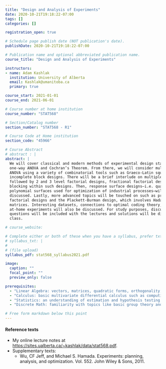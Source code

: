 ```yaml
---
title: "Design and Analysis of Experiments"
date: 2020-10-21T19:18:22-07:00
tags: []
categories: []

registration_open: true

# Schedule page publish date (NOT publication's date).
publishDate: 2020-10-21T19:18:22-07:00

# Publication name and optional abbreviated publication name.
course_title: "Design and Analysis of Experiments"

instructors:
- name: Adam Kashlak
  institution: University of Alberta
  email: Kashlak@umanitoba.ca
  primary: true

course_start: 2021-01-01
course_end: 2021-06-01

# Course number at home institution
course_number: "STAT568"

# Section/Catalog number
section_number: "STAT568 - R1"

# Course Code at Home institution
section_code: "45966"

# Course Abstract
# abstract : |
abstract: |
  We will cover classical and modern methods of experimental design starting with
  one-way ANOVA and Cochran’s Theorem. From there, we will consider multi-factor
  ANOVA using a variety of combinatorial tools such as Graeco-Latin squares and
  incomplete block designs. There will be a brief interlude on multiple testing
  followed by 2 and 3 level factorial designs, fractional factorial designs, and
  blocking within such designs. Then, response surface designs—i.e. quadratic
  polynomial surfaces used for optimization of industrial processes–will be
  discussed. Lastly, more advanced topics will be touched on such as prime-level
  factorial designs and the Plackett-Burman design, which involves Hadamard
  matrices. Interesting datasets, connections to optimal coding theory, and
  at-home experiments will also be discussed. For study purposes, discussion
  questions will be included with the lectures and solutions will be discussed in
  class.

# course_website:

# Complete either or both of these when you have a syllabus, prefer txt!
# syllabus_txt: |
#
# (file upload)
syllabus_pdf: stat568_syllabus2021.pdf

image:
  caption: ""
  focal_point: ""
  preview_only: false

prerequisites:
  - "Linear Algebra: vectors, matrices, quadratic forms, orthogonality, projections, eigenvalues."
  - "Calculus: basic multivariate differential calculus such as computing gradients and finding critical points."
  - "Statistics: an understanding of estimation and hypothesis testing, knowledge of linear regression is helpful."
  - "Discrete Math: familiarity with topics like basic group theory and combinatorics can help, but are not required"

# Free form markdown below this point
---
```

#### Reference texts
  * My online lecture notes at https://sites.ualberta.ca/~kashlak/data/stat568.pdf.
  * Supplementary texts:
    * Wu, CF Jeff, and Michael S. Hamada. Experiments: planning, analysis, and optimization. Vol. 552. John Wiley & Sons, 2011.

